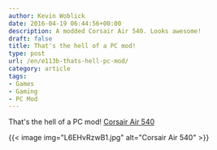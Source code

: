 ```yaml
---
author: Kevin Woblick
date: 2016-04-19 06:44:56+00:00
description: A modded Corsair Air 540. Looks awesome!
draft: false
title: That's the hell of a PC mod!
type: post
url: /en/e113b-thats-hell-pc-mod/
category: article
tags:
- Games
- Gaming
- PC Mod
---
```


That's the hell of a PC mod! [Corsair Air 540](http://imgur.com/gallery/lXfz2)

{{< image img="L6EHvRzwB1.jpg" alt="Corsair Air 540" >}}
